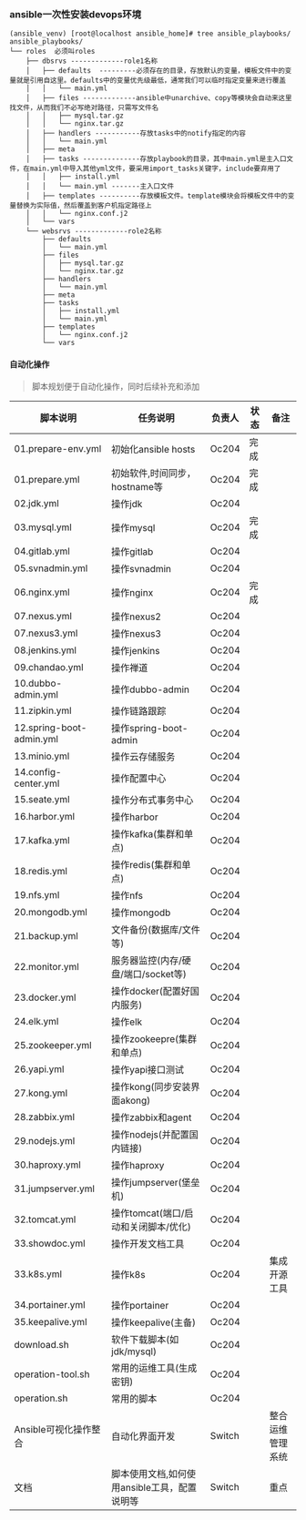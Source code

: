 ### ansible一次性安装devops环境

```shell
(ansible_venv) [root@localhost ansible_home]# tree ansible_playbooks/
ansible_playbooks/
└── roles  必须叫roles
    ├── dbsrvs -------------role1名称
    │   ├── defaults  ---------必须存在的目录，存放默认的变量，模板文件中的变量就是引用自这里。defaults中的变量优先级最低，通常我们可以临时指定变量来进行覆盖
    │   │   └── main.yml
    │   ├── files -------------ansible中unarchive、copy等模块会自动来这里找文件，从而我们不必写绝对路径，只需写文件名
    │   │   ├── mysql.tar.gz
    │   │   └── nginx.tar.gz
    │   ├── handlers -----------存放tasks中的notify指定的内容
    │   │   └── main.yml
    │   ├── meta
    │   ├── tasks --------------存放playbook的目录，其中main.yml是主入口文件，在main.yml中导入其他yml文件，要采用import_tasks关键字，include要弃用了
    │   │   ├── install.yml
    │   │   └── main.yml -------主入口文件
    │   ├── templates ----------存放模板文件。template模块会将模板文件中的变量替换为实际值，然后覆盖到客户机指定路径上
    │   │   └── nginx.conf.j2
    │   └── vars
    └── websrvs -------------role2名称
        ├── defaults
        │   └── main.yml
        ├── files
        │   ├── mysql.tar.gz
        │   └── nginx.tar.gz
        ├── handlers
        │   └── main.yml
        ├── meta
        ├── tasks
        │   ├── install.yml
        │   └── main.yml
        ├── templates
        │   └── nginx.conf.j2
        └── vars
```

#### 自动化操作

> 脚本规划便于自动化操作，同时后续补充和添加

| 脚本说明                 | 任务说明                                     | 负责人 | 状态 | 备注             |
|--------------------------|----------------------------------------------|--------|------|------------------|
| 01.prepare-env.yml       | 初始化ansible hosts                          | Oc204  |    完成   |                  |
| 01.prepare.yml           | 初始软件,时间同步，hostname等                | Oc204  |    完成   |                  |
| 02.jdk.yml               | 操作jdk                                      | Oc204  |      |                  |
| 03.mysql.yml             | 操作mysql                                    | Oc204  |   完成    |                  |
| 04.gitlab.yml            | 操作gitlab                                   | Oc204  |      |                  |
| 05.svnadmin.yml          | 操作svnadmin                                 | Oc204  |      |                  |
| 06.nginx.yml             | 操作nginx                                    | Oc204  |  完成    |                  |
| 07.nexus.yml             | 操作nexus2                                   | Oc204  |      |                  |
| 07.nexus3.yml            | 操作nexus3                                   | Oc204  |      |                  |
| 08.jenkins.yml           | 操作jenkins                                  | Oc204  |      |                  |
| 09.chandao.yml           | 操作禅道                                     | Oc204  |      |                  |
| 10.dubbo-admin.yml       | 操作dubbo-admin                              | Oc204  |      |                  |
| 11.zipkin.yml            | 操作链路跟踪                                 | Oc204  |      |                  |
| 12.spring-boot-admin.yml | 操作spring-boot-admin                        | Oc204  |      |                  |
| 13.minio.yml             | 操作云存储服务                               | Oc204  |      |                  |
| 14.config-center.yml     | 操作配置中心                                 | Oc204  |      |                  |
| 15.seate.yml             | 操作分布式事务中心                           | Oc204  |      |                  |
| 16.harbor.yml            | 操作harbor                                   | Oc204  |      |                  |
| 17.kafka.yml             | 操作kafka(集群和单点)                        | Oc204  |      |                  |
| 18.redis.yml             | 操作redis(集群和单点)                        | Oc204  |      |                  |
| 19.nfs.yml               | 操作nfs                                      | Oc204  |      |                  |
| 20.mongodb.yml           | 操作mongodb                                  | Oc204  |      |                  |
| 21.backup.yml            | 文件备份(数据库/文件等)                      | Oc204  |      |                  |
| 22.monitor.yml           | 服务器监控(内存/硬盘/端口/socket等)          | Oc204  |      |                  |
| 23.docker.yml            | 操作docker(配置好国内服务)                   | Oc204  |      |                  |
| 24.elk.yml               | 操作elk                                      | Oc204  |      |                  |
| 25.zookeeper.yml         | 操作zookeepre(集群和单点)                    | Oc204  |      |                  |
| 26.yapi.yml              | 操作yapi接口测试                             | Oc204  |      |                  |
| 27.kong.yml              | 操作kong(同步安装界面akong)                  | Oc204  |      |                  |
| 28.zabbix.yml            | 操作zabbix和agent                            | Oc204  |      |                  |
| 29.nodejs.yml            | 操作nodejs(并配置国内链接)                   | Oc204  |      |                  |
| 30.haproxy.yml           | 操作haproxy                                  | Oc204  |      |                  |
| 31.jumpserver.yml        | 操作jumpserver(堡垒机)                       | Oc204  |      |                  |
| 32.tomcat.yml            | 操作tomcat(端口/启动和关闭脚本/优化)         | Oc204  |      |                  |
| 33.showdoc.yml           | 操作开发文档工具                             | Oc204  |      |                  |
| 33.k8s.yml               | 操作k8s                                      | Oc204  |      | 集成开源工具     |
| 34.portainer.yml         | 操作portainer                                | Oc204  |      |                  |
| 35.keepalive.yml         | 操作keepalive(主备)                          | Oc204  |      |                  |
| download.sh              | 软件下载脚本(如jdk/mysql)                    | Oc204  |      |                  |
| operation-tool.sh        | 常用的运维工具(生成密钥)                     | Oc204  |      |                  |
| operation.sh             | 常用的脚本                                   | Oc204  |      |                  |
| Ansible可视化操作整合    | 自动化界面开发                               | Switch |      | 整合运维管理系统 |
| 文档                     | 脚本使用文档,如何使用ansible工具，配置说明等 | Switch |      | 重点             |

